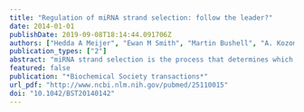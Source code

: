 ```yaml
---
title: "Regulation of miRNA strand selection: follow the leader?"
date: 2014-01-01
publishDate: 2019-09-08T18:14:44.091706Z
authors: ["Hedda A Meijer", "Ewan M Smith", "Martin Bushell", "A. Kozomara", "S. Griffiths-Jones", "V.N. Kim", "J. Han", "M.C. Siomi", "Y. Wang", "S. Juranek", "H. Li", "G. Sheng", "G.S. Wardle", "T. Tuschl", "D.J. Patel", "S.W. Chi", "J.B. Zang", "A. Mele", "R.B. Darnell", "M. Hafner", "M. Landthaler", "L. Burger", "M. Khorshid", "J. Hausser", "P. Berninger", "A. Rothballer", "M. Ascano", "A.-C. Jungkamp", "M. Munschauer", "S. Djuranovic", "A. Nahvi", "R. Green", "E. Huntzinger", "D. Kuzuoğlu-Öztürk", "J.E. Braun", "A. Eulalio", "L. Wohbold", "E. Izaurralde", "Q. Liu", "P.J. Halvey", "Y. Shyr", "R.J.C. Slebos", "D.C. Liebler", "B. Zhang", "H.A. Meijer", "Y.W. Kong", "W.T. Lu", "A. Wilczynska", "R.V. Spriggs", "S.W. Robinson", "J.D. Godfrey", "A.E. Willis", "M. Bushell", "J. Krol", "I. Loedige", "W. Filipowicz", "M. Biasiolo", "G. Sales", "M. Lionetti", "L. Agnelli", "K. Todoerti", "A. Bisognin", "A. Coppe", "C. Romualdi", "A. Neri", "S. Bortoluzzi", "M. He", "Y. Liu", "X. Wang", "M.Q. Zhang", "G. Hannon", "Z.J. Huang", "A. Mathelier", "A. Carbone", "F.V. Rivas", "N.H. Tolia", "J.-J. Song", "J.P. Aragon", "J. Liu", "G.J. Hannon", "L. Joshua-Tor", "N. Tahbaz", "F.A. Kolb", "H. Zhang", "K. Jaronczyk", "W. Filipowicz", "T.C. Hobman", "J.M. Pare", "N. Tahbaz", "J. López-Orozco", "P. LaPointe", "P. Lasko", "T.C. Hobman", "C.L. Noland", "J.A. Doudna", "S. Gu", "L. Jin", "F. Zhang", "Y. Huang", "D. Grimm", "J.J. Rossi", "M.A. Kay", "S. Iwasaki", "M. Kobayashi", "M. Yoda", "Y. Sakaguchi", "S. Katsuma", "T. Suzuki", "Y. Tomari", "E. Elkayam", "C.-D. Kuhn", "A. Tocilj", "A.D. Haase", "E.M. Greene", "G.J. Hannon", "L. Joshua-Tor", "M. Yoda", "T. Kawamata", "Z. Paroo", "X. Ye", "S. Iwasaki", "Q. Liu", "Y. Tomari", "P.B. Kwak", "Y. Tomari", "C. Matranga", "Y. Tomari", "C. Shin", "D.P. Bartel", "P.D. Zamore", "D.S. Schwarz", "G. Hutvágner", "T. Du", "Z. Xu", "N. Aronin", "P.D. Zamore", "J. Krol", "K. Sobczak", "U. Wilczynska", "M. Drath", "A. Jasinska", "D. Kaczynska", "W.J. Krzyzosiak", "A.S. O'Toole", "S. Miller", "N. Haines", "M.C. Zink", "M.J. Serra", "S. Miller", "L.E. Jones", "K. Giovannitti", "D. Piper", "M.J. Serra", "H.Y. Hu", "Y. Zheng", "Y. Xu", "H. Hu", "C. Menzel", "Y.H. Zhou", "W. Chen", "P. Khaitovich", "M. Ohanian", "D.T. Humphreys", "E. Anderson", "T. Preiss", "D. Fatkin", "E. Marti", "L. Pantano", "M. Bañez-Coronel", "F. Llorens", "E. Miñones-Moyano", "S. Porta", "L. Sumoy", "I. Ferrer", "X. Estivill", "C.T. Neilsen", "G.J. Goodall", "C.P. Bracken", "D.T. Humphreys", "C.J. Hynes", "H.R. Patel", "G.H. Wei", "L. Cannon", "D. Fatkin", "C.M. Suter", "J.L. Clancy", "T. Preiss", "H. Zhou", "M.L. Arcila", "Z. Li", "E.J. Lee", "C. Henzler", "J. Liu", "T.M. Rana", "K.S. Kosik", "M. Xie", "M. Li", "A. Vilborg", "N. Lee", "M.-D. Shu", "V. Yartseva", "N. Sestan", "J.A. Steitz", "H.Y. Lee", "K. Zhou", "A.M. Smith", "C.L. Noland", "J.A. Doudna", "J. Winter", "S. Diederichs", "J.-S. Yang", "M.D. Philips", "D. Betel", "P. Mu", "A. Ventura", "A.C. Siepel", "K.C. Chen", "E.C. Lai", "L. Guo", "Z. Lu", "S. Ro", "C. Park", "D. Young", "K.M. Sanders", "W. Yan", "H.R. Chiang", "L.W. Schoenfeld", "J.G. Ruby", "V.C. Auyeung", "N. Spies", "D. Baek", "W.K. Johnston", "C. Russ", "S. Luo", "J.E. Babiarz", "S. Bortoluzzi", "A. Bisognin", "M. Biasiolo", "P. Guglielmelli", "F. Biamonte", "R. Norfo", "R. Manfredini", "A.M. Vannucchi", "S. Griffiths-Jones", "J.H.L. Hui", "A. Marco", "M. Ronshaugen", "A.N. Packer", "Y. Xing", "S.Q. Harper", "L. Jones", "B.L. Davidson", "L. Jiang", "C. Lin", "L. Song", "J. Wu", "B. Chen", "Z. Ying", "L. Fang", "X. Yan", "M. He", "J. Li", "M. Li", "M. Rubio", "R. Montañez", "L. Perez", "M. Milan", "X. Belles", "S.W. Shan", "L. Fang", "T. Shatseva", "Z.J. Rutnam", "X. Yang", "W.W. Du", "W.-Y. Lu", "J.W. Xuan", "Z. Deng", "B.B. Yang", "X. Yang", "W.W. Du", "H. Li", "F. Liu", "A. Khorshidi", "Z.J. Rutnam", "B.B. Yang", "H. Zhou", "X. Huang", "H. Cui", "X. Luo", "Y. Tang", "S. Chen", "L. Wu", "N. Shen", "L. Tarassishin", "O. Loudig", "A. Bauman", "B. Shafit-Zagardo", "H.-S. Suh", "S.C. Lee", "C.B. Giles", "R. Girija-Devi", "M.G. Dozmorov", "J.D. Wren", "S. Chatterjee", "M. Fasier", "I. Büssing", "H. Gro$\beta$hans", "M.P. Gantier", "C.E. McCoy", "I. Rusinova", "D. Saulep", "D. Wang", "D. Xu", "A.T. Irving", "M.A. Behlke", "P.J. Hertzog", "F. Mackay", "B.R.J. Williams", "J. Krol", "V. Busskamp", "I. Markiewicz", "M.B. Stadler", "S. Ribi", "J. Richter", "J. Duebel", "S. Bicker", "H.J. Fehling", "D. Schrubeler", "T.S. Miki", "H. Grosshans", "S. Balaraman", "E.R. Lunde", "O. Sawant", "T.A. Cudd", "S.E. Washburn", "R.C. Miranda"]
publication_types: ["2"]
abstract: "miRNA strand selection is the process that determines which of the two strands in a miRNA duplex becomes the active strand that is incorporated into the RISC (RNA-induced silencing complex) (named the guide strand, leading strand or miR) and which one gets degraded (the passenger strand or miR*). Thermodynamic features of the duplex appear to play an important role in this decision; the strand with the weakest binding at its 5'-end is more likely to become the guide strand. Other key characteristics of human miRNA guide strands are a U-bias at the 5'-end and an excess of purines, whereas the passenger strands have a C-bias at the 5'-end and an excess of pyrimidines. Several proteins are known to play a role in strand selection [Ago (Argonaute), DICER, TRBP (trans-activation response RNA-binding protein), PACT (protein activator of dsRNA-dependent protein kinase) and Xrn-1/2]; however, the mechanisms by which these proteins act are largely unknown. For several miRNAs the miR/miR* ratio varies dependent on cell type, developmental stage and in different disease states, suggesting that strand selection is a tightly controlled process. The present review discusses our current knowledge regarding the factors and processes involved in strand selection and the many questions that still remain."
featured: false
publication: "*Biochemical Society transactions*"
url_pdf: "http://www.ncbi.nlm.nih.gov/pubmed/25110015"
doi: "10.1042/BST20140142"
---
```


